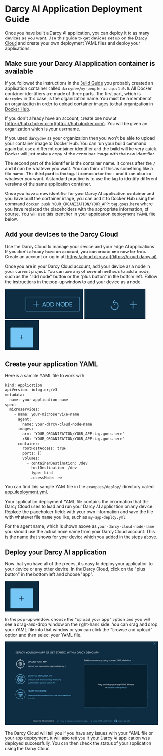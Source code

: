 # Darcy AI Application Deployment Guide

Once you have built a Darcy AI application, you can deploy it to as many devices as you want. Use this guide to get devices set up on the [Darcy Cloud](https://cloud.darcy.ai) and create your own deployment YAML files and deploy your applications.

## Make sure your Darcy AI application container is available

If you followed the instructions in the [Build Guide](./BUILD.md) you probably created an application container called `darcydev/my-people-ai-app:1.0.0`. All Docker container identifiers are made of three parts. The first part, which is `darcydev` in this case, is the organization name. You must be a member of an organization in order to upload container images to that organization in [Docker Hub](https://hub.docker.com).

If you don't already have an account, create one now at [https://hub.docker.com](https://hub.docker.com). You will be given an organization which is your username.

If you used `darcydev` as your organization then you won't be able to upload your container image to Docker Hub. You can run your build command again but use a different container identifier and the build will be very quick. Docker will just make a copy of the container image with the new identifier.

The second part of the identifier is the container name. It comes after the `/` and it can be whatever you want. You can think of this as something like a file name. The third pard is the tag. It comes after the `:` and it can also be whatever you want. A standard practice is to use the tag to identify different versions of the same application container.

Once you have a new identifier for your Darcy AI application container and you have built the container image, you can add it to Docker Hub using the command `docker push YOUR_ORGANIZATION/YOUR_APP:tag.goes.here` where you have replaced the placeholders with the appropriate information, of course. You will use this identifier in your application deployment YAML file below.


## Add your devices to the Darcy Cloud

Use the Darcy Cloud to manage your device and your edge AI applications. If you don't already have an account, you can create one now for free. Create an account or log in at [https://cloud.darcy.ai](https://cloud.darcy.ai).

Once you are in your Darcy Cloud account, add your device as a node in your current project. You can use any of several methods to add a node, such as the "add node" button or the "plus button" in the bottom left. Follow the instructions in the pop-up window to add your device as a node.

<img src="./darcy-cloud-add-node-button.png" height="100" /> <img src="./darcy-cloud-plus-node.png" height="100" /> <img src="./darcy-cloud-plus-item-button.png" height="100" />

## Create your application YAML

Here is a sample YAML file to work with.

```
kind: Application
apiVersion: iofog.org/v3
metadata:
  name: your-application-name
spec:
  microservices:
    - name: your-microservice-name
      agent:
        name: your-darcy-cloud-node-name
      images:
        arm: 'YOUR_ORGANIZATION/YOUR_APP:tag.goes.here'
        x86: 'YOUR_ORGANIZATION/YOUR_APP:tag.goes.here'
      container:
        rootHostAccess: true
        ports: []
        volumes:
          - containerDestination: /dev
            hostDestination: /dev
            type: bind
            accessMode: rw
```

You can find this sample YAMl file in the `examples/deploy/` directory called [app_deployment.yml](./examples/deploy/app_deployment.yml).

Your application deployment YAML file contains the information that the Darcy Cloud uses to load and run your Darcy AI application on any device. Replace the placeholder fields with your own information and save the file with whatever file name you like, such as `my-app-deploy.yml`.

For the agent name, which is shown above as `your-darcy-cloud-node-name` you should use the actual node name from your Darcy Cloud account. This is the name that shows for your device which you added in the steps above.

## Deploy your Darcy AI application

Now that you have all of the pieces, it's easy to deploy your application to your device or any other device. In the Darcy Cloud, click on the "plus button" in the bottom left and choose "app".

<img src="./darcy-cloud-plus-item-button.png" height="100" />

In the pop-up window, choose the "upload your app" option and you will see a drag-and-drop window on the right-hand side. You can drag and drop your YAML file into that window or you can click the "browse and upload" option and then select your YAML file.

<img src="./darcy-cloud-custom-app-deployment.png" />

The Darcy Cloud will tell you if you have any issues with your YAML file or your app deployment. It will also tell you if your Darcy AI application was deployed successfully. You can then check the status of your application using the Darcy Cloud.
